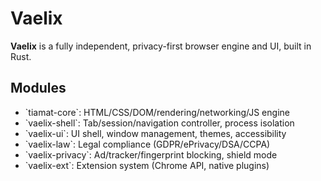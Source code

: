 # Vaelix

**Vaelix** is a fully independent, privacy-first browser engine and UI, built in Rust.

## Modules

- \`tiamat-core\`: HTML/CSS/DOM/rendering/networking/JS engine
- \`vaelix-shell\`: Tab/session/navigation controller, process isolation
- \`vaelix-ui\`: UI shell, window management, themes, accessibility
- \`vaelix-law\`: Legal compliance (GDPR/ePrivacy/DSA/CCPA)
- \`vaelix-privacy\`: Ad/tracker/fingerprint blocking, shield mode
- \`vaelix-ext\`: Extension system (Chrome API, native plugins)

